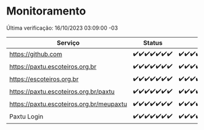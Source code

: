# Monitoramento

Última verificação: 16/10/2023 03:09:00 -03

|Serviço|Status|Últimas 24h|
|---|---|---|
|https://github.com|<span title="2023-10-09: OK=24">✔️</span><span title="2023-10-10: OK=24">✔️</span><span title="2023-10-11: OK=24">✔️</span><span title="2023-10-12: OK=24">✔️</span><span title="2023-10-13: OK=24">✔️</span><span title="2023-10-14: OK=24">✔️</span><span title="2023-10-15: OK=7">✔️</span>|<span title="15/10/2023 04:03:00 -03 : 200">✔️</span><span title="15/10/2023 05:07:00 -03 : 200">✔️</span><span title="15/10/2023 06:03:00 -03 : 200">✔️</span><span title="15/10/2023 07:05:00 -03 : 200">✔️</span><span title="15/10/2023 08:02:00 -03 : 200">✔️</span><span title="15/10/2023 09:10:00 -03 : 200">✔️</span><span title="15/10/2023 10:05:00 -03 : 200">✔️</span><span title="15/10/2023 11:02:00 -03 : 200">✔️</span><span title="15/10/2023 12:04:00 -03 : 200">✔️</span><span title="15/10/2023 13:06:00 -03 : 200">✔️</span><span title="15/10/2023 14:03:00 -03 : 200">✔️</span><span title="15/10/2023 15:07:00 -03 : 200">✔️</span><span title="15/10/2023 16:02:00 -03 : 200">✔️</span><span title="15/10/2023 17:04:00 -03 : 200">✔️</span><span title="15/10/2023 18:03:00 -03 : 200">✔️</span><span title="15/10/2023 19:03:00 -03 : 200">✔️</span><span title="15/10/2023 20:04:00 -03 : 200">✔️</span><span title="15/10/2023 21:30:00 -03 : 200">✔️</span><span title="15/10/2023 22:42:00 -03 : 200">✔️</span><span title="15/10/2023 23:16:00 -03 : 200">✔️</span><span title="16/10/2023 00:07:00 -03 : 200">✔️</span><span title="16/10/2023 01:07:00 -03 : 200">✔️</span><span title="16/10/2023 02:06:00 -03 : 200">✔️</span><span title="16/10/2023 03:09:00 -03 : 200">✔️</span>|
|https://paxtu.escoteiros.org.br|<span title="2023-10-09: OK=24">✔️</span><span title="2023-10-10: OK=24">✔️</span><span title="2023-10-11: OK=24">✔️</span><span title="2023-10-12: OK=24">✔️</span><span title="2023-10-13: OK=24">✔️</span><span title="2023-10-14: OK=24">✔️</span><span title="2023-10-15: OK=7">✔️</span>|<span title="15/10/2023 04:03:00 -03 : 200">✔️</span><span title="15/10/2023 05:07:00 -03 : 200">✔️</span><span title="15/10/2023 06:03:00 -03 : 200">✔️</span><span title="15/10/2023 07:05:00 -03 : 200">✔️</span><span title="15/10/2023 08:02:00 -03 : 200">✔️</span><span title="15/10/2023 09:10:00 -03 : 200">✔️</span><span title="15/10/2023 10:05:00 -03 : 200">✔️</span><span title="15/10/2023 11:02:00 -03 : 200">✔️</span><span title="15/10/2023 12:04:00 -03 : 200">✔️</span><span title="15/10/2023 13:06:00 -03 : 200">✔️</span><span title="15/10/2023 14:03:00 -03 : 200">✔️</span><span title="15/10/2023 15:07:00 -03 : 200">✔️</span><span title="15/10/2023 16:02:00 -03 : 200">✔️</span><span title="15/10/2023 17:04:00 -03 : 200">✔️</span><span title="15/10/2023 18:03:00 -03 : 200">✔️</span><span title="15/10/2023 19:03:00 -03 : 200">✔️</span><span title="15/10/2023 20:04:00 -03 : 200">✔️</span><span title="15/10/2023 21:30:00 -03 : 200">✔️</span><span title="15/10/2023 22:42:00 -03 : 200">✔️</span><span title="15/10/2023 23:16:00 -03 : 200">✔️</span><span title="16/10/2023 00:07:00 -03 : 200">✔️</span><span title="16/10/2023 01:07:00 -03 : 200">✔️</span><span title="16/10/2023 02:06:00 -03 : 200">✔️</span><span title="16/10/2023 03:09:00 -03 : 200">✔️</span>|
|https://escoteiros.org.br|<span title="2023-10-09: OK=24">✔️</span><span title="2023-10-10: OK=24">✔️</span><span title="2023-10-11: OK=24">✔️</span><span title="2023-10-12: OK=24">✔️</span><span title="2023-10-13: OK=24">✔️</span><span title="2023-10-14: OK=24">✔️</span><span title="2023-10-15: OK=7">✔️</span>|<span title="15/10/2023 04:03:00 -03 : 200">✔️</span><span title="15/10/2023 05:07:00 -03 : 200">✔️</span><span title="15/10/2023 06:03:00 -03 : 200">✔️</span><span title="15/10/2023 07:05:00 -03 : 200">✔️</span><span title="15/10/2023 08:02:00 -03 : 200">✔️</span><span title="15/10/2023 09:10:00 -03 : 200">✔️</span><span title="15/10/2023 10:05:00 -03 : 200">✔️</span><span title="15/10/2023 11:02:00 -03 : 200">✔️</span><span title="15/10/2023 12:04:00 -03 : 200">✔️</span><span title="15/10/2023 13:06:00 -03 : 200">✔️</span><span title="15/10/2023 14:03:00 -03 : 200">✔️</span><span title="15/10/2023 15:07:00 -03 : 200">✔️</span><span title="15/10/2023 16:02:00 -03 : 200">✔️</span><span title="15/10/2023 17:04:00 -03 : 200">✔️</span><span title="15/10/2023 18:03:00 -03 : 200">✔️</span><span title="15/10/2023 19:03:00 -03 : 200">✔️</span><span title="15/10/2023 20:04:00 -03 : 200">✔️</span><span title="15/10/2023 21:30:00 -03 : 200">✔️</span><span title="15/10/2023 22:42:00 -03 : 200">✔️</span><span title="15/10/2023 23:16:00 -03 : 200">✔️</span><span title="16/10/2023 00:07:00 -03 : 200">✔️</span><span title="16/10/2023 01:07:00 -03 : 200">✔️</span><span title="16/10/2023 02:06:00 -03 : 200">✔️</span><span title="16/10/2023 03:09:00 -03 : 200">✔️</span>|
|https://paxtu.escoteiros.org.br/paxtu|<span title="2023-10-09: OK=24">✔️</span><span title="2023-10-10: OK=24">✔️</span><span title="2023-10-11: OK=24">✔️</span><span title="2023-10-12: OK=24">✔️</span><span title="2023-10-13: OK=24">✔️</span><span title="2023-10-14: OK=24">✔️</span><span title="2023-10-15: OK=7">✔️</span>|<span title="15/10/2023 04:03:00 -03 : 200">✔️</span><span title="15/10/2023 05:07:00 -03 : 200">✔️</span><span title="15/10/2023 06:03:00 -03 : 200">✔️</span><span title="15/10/2023 07:05:00 -03 : 200">✔️</span><span title="15/10/2023 08:02:00 -03 : 200">✔️</span><span title="15/10/2023 09:10:00 -03 : 200">✔️</span><span title="15/10/2023 10:05:00 -03 : 200">✔️</span><span title="15/10/2023 11:02:00 -03 : 200">✔️</span><span title="15/10/2023 12:04:00 -03 : 200">✔️</span><span title="15/10/2023 13:06:00 -03 : 200">✔️</span><span title="15/10/2023 14:03:00 -03 : 200">✔️</span><span title="15/10/2023 15:07:00 -03 : 200">✔️</span><span title="15/10/2023 16:02:00 -03 : 200">✔️</span><span title="15/10/2023 17:04:00 -03 : 200">✔️</span><span title="15/10/2023 18:03:00 -03 : 200">✔️</span><span title="15/10/2023 19:03:00 -03 : 200">✔️</span><span title="15/10/2023 20:04:00 -03 : 200">✔️</span><span title="15/10/2023 21:30:00 -03 : 200">✔️</span><span title="15/10/2023 22:42:00 -03 : 200">✔️</span><span title="15/10/2023 23:16:00 -03 : 200">✔️</span><span title="16/10/2023 00:07:00 -03 : 200">✔️</span><span title="16/10/2023 01:07:00 -03 : 200">✔️</span><span title="16/10/2023 02:06:00 -03 : 200">✔️</span><span title="16/10/2023 03:09:00 -03 : 200">✔️</span>|
|https://paxtu.escoteiros.org.br/meupaxtu|<span title="2023-10-09: OK=24">✔️</span><span title="2023-10-10: OK=24">✔️</span><span title="2023-10-11: OK=24">✔️</span><span title="2023-10-12: OK=24">✔️</span><span title="2023-10-13: OK=24">✔️</span><span title="2023-10-14: OK=24">✔️</span><span title="2023-10-15: OK=7">✔️</span>|<span title="15/10/2023 04:03:00 -03 : 200">✔️</span><span title="15/10/2023 05:07:00 -03 : 200">✔️</span><span title="15/10/2023 06:03:00 -03 : 200">✔️</span><span title="15/10/2023 07:05:00 -03 : 200">✔️</span><span title="15/10/2023 08:02:00 -03 : 200">✔️</span><span title="15/10/2023 09:10:00 -03 : 200">✔️</span><span title="15/10/2023 10:05:00 -03 : 200">✔️</span><span title="15/10/2023 11:02:00 -03 : 200">✔️</span><span title="15/10/2023 12:04:00 -03 : 200">✔️</span><span title="15/10/2023 13:06:00 -03 : 200">✔️</span><span title="15/10/2023 14:03:00 -03 : 200">✔️</span><span title="15/10/2023 15:07:00 -03 : 200">✔️</span><span title="15/10/2023 16:02:00 -03 : 200">✔️</span><span title="15/10/2023 17:04:00 -03 : 200">✔️</span><span title="15/10/2023 18:03:00 -03 : 200">✔️</span><span title="15/10/2023 19:03:00 -03 : 200">✔️</span><span title="15/10/2023 20:04:00 -03 : 200">✔️</span><span title="15/10/2023 21:30:00 -03 : 200">✔️</span><span title="15/10/2023 22:42:00 -03 : 200">✔️</span><span title="15/10/2023 23:16:00 -03 : 200">✔️</span><span title="16/10/2023 00:07:00 -03 : 200">✔️</span><span title="16/10/2023 01:07:00 -03 : 200">✔️</span><span title="16/10/2023 02:06:00 -03 : 200">✔️</span><span title="16/10/2023 03:09:00 -03 : 200">✔️</span>|
|Paxtu Login|<span title="2023-10-09: OK=24">✔️</span><span title="2023-10-10: OK=24">✔️</span><span title="2023-10-11: OK=24">✔️</span><span title="2023-10-12: OK=24">✔️</span><span title="2023-10-13: OK=24">✔️</span><span title="2023-10-14: OK=24">✔️</span><span title="2023-10-15: OK=7">✔️</span>|<span title="15/10/2023 04:03:00 -03 : 200">✔️</span><span title="15/10/2023 05:07:00 -03 : 200">✔️</span><span title="15/10/2023 06:03:00 -03 : 200">✔️</span><span title="15/10/2023 07:05:00 -03 : 200">✔️</span><span title="15/10/2023 08:02:00 -03 : 200">✔️</span><span title="15/10/2023 09:10:00 -03 : 200">✔️</span><span title="15/10/2023 10:05:00 -03 : 200">✔️</span><span title="15/10/2023 11:02:00 -03 : 200">✔️</span><span title="15/10/2023 12:04:00 -03 : 200">✔️</span><span title="15/10/2023 13:06:00 -03 : 200">✔️</span><span title="15/10/2023 14:03:00 -03 : 200">✔️</span><span title="15/10/2023 15:07:00 -03 : 200">✔️</span><span title="15/10/2023 16:02:00 -03 : 200">✔️</span><span title="15/10/2023 17:04:00 -03 : 200">✔️</span><span title="15/10/2023 18:03:00 -03 : 200">✔️</span><span title="15/10/2023 19:03:00 -03 : 200">✔️</span><span title="15/10/2023 20:04:00 -03 : 200">✔️</span><span title="15/10/2023 21:30:00 -03 : 200">✔️</span><span title="15/10/2023 22:42:00 -03 : 200">✔️</span><span title="15/10/2023 23:16:00 -03 : 200">✔️</span><span title="16/10/2023 00:07:00 -03 : 200">✔️</span><span title="16/10/2023 01:07:00 -03 : 200">✔️</span><span title="16/10/2023 02:06:00 -03 : 200">✔️</span><span title="16/10/2023 03:09:00 -03 : 200">✔️</span>|
